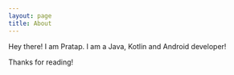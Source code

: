 ```yaml
---
layout: page
title: About
---
```


<p class="message">
  Hey there! I am Pratap. I am a Java, Kotlin and Android developer!
</p>

Thanks for reading!
